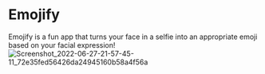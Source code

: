 # Emojify
Emojify is a fun app that turns your face in a selfie into an appropriate emoji based on your facial expression!
![Screenshot_2022-06-27-21-57-45-11_72e35fed56426da24945160b58a4f56a](https://user-images.githubusercontent.com/66296461/176722991-e6c4116c-8ede-467e-b830-d07d40e15b49.jpg)
